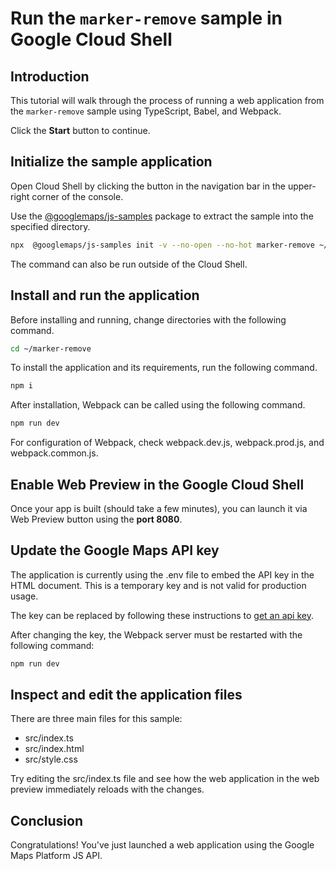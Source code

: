 # Run the `marker-remove` sample in Google Cloud Shell

<walkthrough-tutorial-duration duration="10"/>

## Introduction

This tutorial will walk through the process of running a web application from
the `marker-remove` sample using TypeScript, Babel, and Webpack.

Click the **Start** button to continue.

## Initialize the sample application

Open Cloud Shell by clicking the
<walkthrough-cloud-shell-icon></walkthrough-cloud-shell-icon> button in the
navigation bar in the upper-right corner of the console.

Use the [@googlemaps/js-samples](https://www.npmjs.com/package/@googlemaps/js-samples) package to 
extract the sample into the specified directory.

```bash
npx  @googlemaps/js-samples init -v --no-open --no-hot marker-remove ~/marker-remove
```

The command can also be run outside of the Cloud Shell.

## Install and run the application

Before installing and running, change directories with the following command.

```bash
cd ~/marker-remove
```

To install the application and its requirements, run the following command.

```bash
npm i
```

After installation, Webpack can be called using the following command.

```bash
npm run dev
```

For configuration of Webpack, check
<walkthrough-editor-open-file filePath="marker-remove/webpack.dev.js">webpack.dev.js</walkthrough-editor-open-file>,
<walkthrough-editor-open-file filePath="marker-remove/webpack.prod.js">webpack.prod.js</walkthrough-editor-open-file>,
and
<walkthrough-editor-open-file filePath="marker-remove/webpack.common.js">webpack.common.js</walkthrough-editor-open-file>.

## Enable Web Preview in the Google Cloud Shell

Once your app is built (should take a few minutes), you can launch it via
<walkthrough-spotlight-pointer target="cloudshell" spotlightId="devshell-web-preview-button">Web
Preview button</walkthrough-spotlight-pointer> using the **port 8080**.

## Update the Google Maps API key

The application is currently using the
<walkthrough-editor-open-file filePath="marker-remove/.env">.env</walkthrough-editor-open-file>
file to embed the API key in the HTML document. This is a temporary key and is
not valid for production usage.

The key can be replaced by following these instructions to
[get an api key](https://developers.google.com/maps/documentation/javascript/get-api-key).

After changing the key, the Webpack server must be restarted with the following
command:

```bash
npm run dev
```

## Inspect and edit the application files

There are three main files for this sample:

*   <walkthrough-editor-open-file filePath="marker-remove/src/index.ts">src/index.ts</walkthrough-editor-open-file>
*   <walkthrough-editor-open-file filePath="marker-remove/src/index.html">src/index.html</walkthrough-editor-open-file>
*   <walkthrough-editor-open-file filePath="marker-remove/src/style.css">src/style.css</walkthrough-editor-open-file>

Try editing the <walkthrough-editor-open-file filePath="marker-remove/src/index.ts">src/index.ts</walkthrough-editor-open-file> file and see how the web application in the web preview immediately reloads with the changes.

## Conclusion

<walkthrough-conclusion-trophy></walkthrough-conclusion-trophy>

Congratulations! You've just launched a web application using the Google Maps
Platform JS API.
